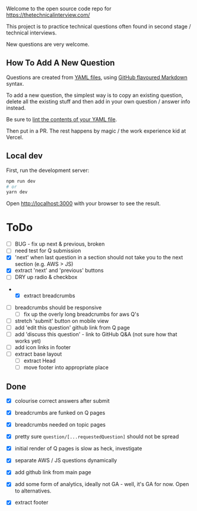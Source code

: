 Welcome to the open source code repo for https://thetechnicalinterview.com/

This project is to practice technical questions often found in second stage / technical interviews. 

New questions are very welcome. 

## How To Add A New Question

Questions are created from [YAML files](https://github.com/a6software/thetechnicalinterview.com/tree/main/lib/question), using [GitHub flavoured Markdown](https://github.github.com/gfm/) syntax. 

To add a new question, the simplest way is to copy an existing question, delete all the existing stuff and then add in your own question / answer info instead.

Be sure to [lint the contents of your YAML file](http://www.yamllint.com/).

Then put in a PR. The rest happens by magic / the work experience kid at Vercel.

## Local dev

First, run the development server:

```bash
npm run dev
# or
yarn dev
```

Open [http://localhost:3000](http://localhost:3000) with your browser to see the result.



# ToDo

- [ ] BUG - fix up next & previous, broken
 - [ ] need test for Q submission
 - [x] 'next' when last question in a section should not take you to the next section (e.g. AWS > JS)
 - [x] extract 'next' and 'previous' buttons
- [ ] DRY up radio & checkbox
- - [x] extract breadcrumbs
- [ ] breadcrumbs should be responsive
  - [ ] fix up the overly long breadcrumbs for aws Q's
- [ ] stretch 'submit' button on mobile view
- [ ] add 'edit this question' github link from Q page
- [ ] add 'discuss this question' - link to GitHub Q&A (not sure how that works yet)
- [ ] add icon links in footer
- [ ] extract base layout
  - [ ] extract Head
  - [ ] move footer into appropriate place

## Done

- [x] colourise correct answers after submit 
- [x] breadcrumbs are funked on Q pages
- [x] breadcrumbs needed on topic pages
- [x] pretty sure `question/[...requestedQuestion]` should not be spread
- [x] initial render of Q pages is slow as heck, investigate
- [x] separate AWS / JS questions dynamically
- [x] add github link from main page
- [x] add some form of analytics, ideally not GA - well, it's GA for now. Open to alternatives.
- [x] extract footer

